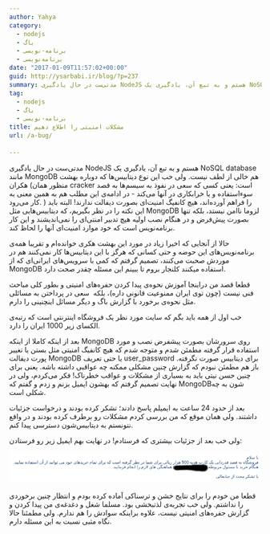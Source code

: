 ```yaml
---
author: Yahya
category:
  - nodejs
  - باگ
  - برنامه-نویسی
  - برنامه‌نویسی
date: "2017-01-09T11:57:02+00:00"
guid: http://ysarbabi.ir/blog/?p=237
summary: مدتی‌ست در حال یادگیری NodeJS هستم و به تبع آن، یادگیری یک NoSQL database مانند MongoDB هم خالی از لطف نیست. ولی خب این نوع دیتابیس‌ها که دوباره بهشت هکران (منظور همان cracker است: یعنی کسی که سعی در نفوذ به سیسم‌ها به قصد سوء‌استفاده و یا خرابکاری در آنها می‌کند - در ادامه‌ی این مطلب هم به همین معنی به کار می‌رود. ) را فراهم آورده‌اند، هیچ کانفیگ امنیت‌ای بصورت دیفالت ندارند! البته باید این نکته را در نظر بگیریم، که دیتابیس‌هایی مثل MongoDB لزوما ناامن نیستد، بلکه تنها بصورت پیش‌فرض و در هنگام نصب اولیه هیچ تدبیر امنتی‌ای را نمی‌اندیشند و این کار برنامه‌نویس است که خود موارد امنیت‌ای آنها را لحاظ کند.
tag:
  - nodejs
  - باگ
  - برنامه-نویسی
title: مشکلات امنیتی را اطلاع دهیم
url: /a-bug/

---
```

مدتی‌ست در حال یادگیری NodeJS هستم و به تبع آن، یادگیری یک NoSQL database مانند MongoDB هم خالی از لطف نیست. ولی خب این نوع دیتابیس‌ها که دوباره بهشت هکران (منظور همان cracker است: یعنی کسی که سعی در نفوذ به سیسم‌ها به قصد سوء‌استفاده و یا خرابکاری در آنها می‌کند - در ادامه‌ی این مطلب هم به همین معنی به کار می‌رود. ) را فراهم آورده‌اند، هیچ کانفیگ امنیت‌ای بصورت دیفالت ندارند! البته باید این نکته را در نظر بگیریم، که دیتابیس‌هایی مثل MongoDB لزوما ناامن نیستد، بلکه تنها بصورت پیش‌فرض و در هنگام نصب اولیه هیچ تدبیر امنتی‌ای را نمی‌اندیشند و این کار برنامه‌نویس است که خود موارد امنیت‌ای آنها را لحاظ کند.

حالا از آنجایی که اخیرا زیاد در مورد این بهشت هکری خوانده‌ام و تقریبا همه‌ی برنامه‌نویس‌های این حوضه و حتی کسانی که هرگز با این دیتابیس‌ها کار نمی‌کنند هم در موردش صحبت می‌کنند، تصمیم گرفتم که کمی با سرویس‌های ایرانی‌ای که از MongoDB استفاده میکنند کلنجار بروم تا ببینم این مسئله چقدر صحت دارد.

قطعا قصد من دراینجا آموزش نحوه‌ی پیدا کردن حفره‌های امنیتی و بطور کلی مباحث فنی نیست (چون توی ایران ممنوعیت قانونی داره)، بلکه  سعی در پرداختن به مسائلی مثل نحوه‌ی برخورد با گزارش باگ و دیگر مسائل اینچنینی را دارم.

خب اول از همه باید بگم که سایت مورد نظر یک فروشگاه اینترنتی است که رتبه‌ی الکسای زیر 1000 ایران را دارد.

بعد از اینکه کاملا از اینکه MongoDB روی سرورشان بصورت پیشفرض نصب و مورد استفاده قرار گرفته مطمئن شدم و متوجه شدم که هیچ کانفیگ امنیتی مثل بستن یا تغییر پورت دیفالت MongoDB یا حتی تعریف user\_password برای دیتابیس صورت نگرفته. باز هم مطمئن نبودم که گزارش چنین مشکلی ممکنه چه عواقبی داشته باشه. یعنی برای چنین حسن نیتی باید به بسیاری از مشکلات و عواقب خطرناک! فکر می‌کردم، ولی در نهایت تصمیم گرفتم که بهشون ایمیل بزنم و زدم و گفتم که MongoDBشون به چه شکلی است.

بعد از حدود 24 ساعت به ایمیلم پاسخ دادند؛ تشکر کرده بودند و درخواست جزئیات داشتند. ولی همان موقع که من بررسی کردم مشکلات رو برطرف کرده بودند و در واقع نتونستم به دیتابیس‌شون دسترسی پیدا کنم.

ولی خب بعد از جزئیات بیشتری که فرستادم! در نهایت بهم ایمیل زیر رو فرستادن:

[![](/wp-content/uploads/2017/01/email_screenshot.png)](/blog/wp-content/uploads/2017/01/email_screenshot.png)

قطعا من خودم را برای نتایج خشن و ترسناکی آماده کرده بودم و انتظار چنین برخوردی را نداشتم. ولی خب تجربه‌ی لذتبخشی بود. مسلما شغل و دغدغه‌ی من پیدا کردن و گزارش حفره‌های امنیتی نیست، علاوه براینکه سوادش را هم ندارم. ولی مطمئنا حالا نگاه مثبی نسبت به این مسئله دارم.

